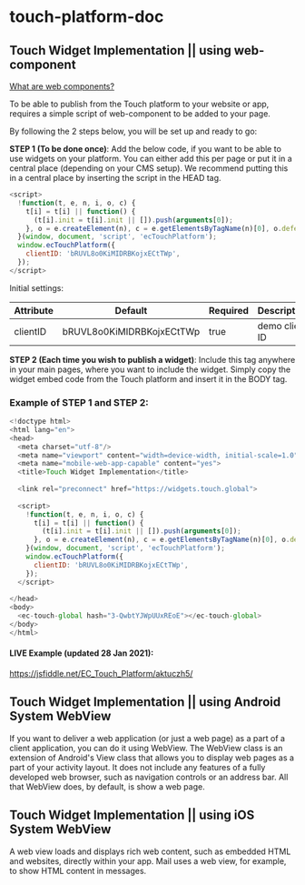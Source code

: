 # touch-platform-doc

## Touch Widget Implementation || using web-component

[What are web components?](https://www.webcomponents.org/introduction) 

To be able to publish from the Touch platform to your website or app, requires a simple script of web-component to be added to your page.

By following the 2 steps below, you will be set up and ready to go:

**STEP 1 (To be done once)**: Add the below code, if you want to be able to use widgets on your platform. You can either add this per page or put it in a central place (depending on your CMS setup).  We recommend putting this in a central place by inserting the script in the HEAD tag.

```javascript
<script>
  !function(t, e, n, i, o, c) {
    t[i] = t[i] || function() {
      (t[i].init = t[i].init || []).push(arguments[0]);
    }, o = e.createElement(n), c = e.getElementsByTagName(n)[0], o.defer = 1, o.async = 1, o.src = 'https://widgets.touch.global/sdk/index.js', c.parentNode.insertBefore(o, c);
  }(window, document, 'script', 'ecTouchPlatform');
  window.ecTouchPlatform({
    clientID: 'bRUVL8o0KiMIDRBKojxECtTWp',
  });
</script>
```
Initial settings:

Attribute | Default | Required | Description
------------ | ------------- | ------------- | -------------
clientID | bRUVL8o0KiMIDRBKojxECtTWp | true | demo client ID

**STEP 2 (Each time you wish to publish a widget)**: Include this tag anywhere in your main pages, where you want to include the widget. Simply copy the widget embed code from the Touch platform and insert it in the BODY tag.
  
### Example of STEP 1 and STEP 2: ###

```javascript
<!doctype html>
<html lang="en">
<head>
  <meta charset="utf-8"/>
  <meta name="viewport" content="width=device-width, initial-scale=1.0"/>
  <meta name="mobile-web-app-capable" content="yes">
  <title>Touch Widget Implementation</title>
    
  <link rel="preconnect" href="https://widgets.touch.global">
  
  <script>
    !function(t, e, n, i, o, c) {
      t[i] = t[i] || function() {
        (t[i].init = t[i].init || []).push(arguments[0]);
      }, o = e.createElement(n), c = e.getElementsByTagName(n)[0], o.defer = 1, o.async = 1, o.src = 'https://widgets.touch.global/sdk/index.js', c.parentNode.insertBefore(o, c);
    }(window, document, 'script', 'ecTouchPlatform');
    window.ecTouchPlatform({
      clientID: 'bRUVL8o0KiMIDRBKojxECtTWp',
    });
  </script>
  
</head>
<body>
  <ec-touch-global hash="3-QwbtYJWpUUxREoE"></ec-touch-global>
</body>
</html>
```
#### LIVE Example (updated 28 Jan 2021): ###
https://jsfiddle.net/EC_Touch_Platform/aktuczh5/



## Touch Widget Implementation || using Android System WebView

If you want to deliver a web application (or just a web page) as a part of a client application, you can do it using WebView. The WebView class is an extension of Android's View class that allows you to display web pages as a part of your activity layout. It does not include any features of a fully developed web browser, such as navigation controls or an address bar. All that WebView does, by default, is show a web page.

## Touch Widget Implementation || using iOS System WebView

A web view loads and displays rich web content, such as embedded HTML and websites, directly within your app. Mail uses a web view, for example, to show HTML content in messages.

